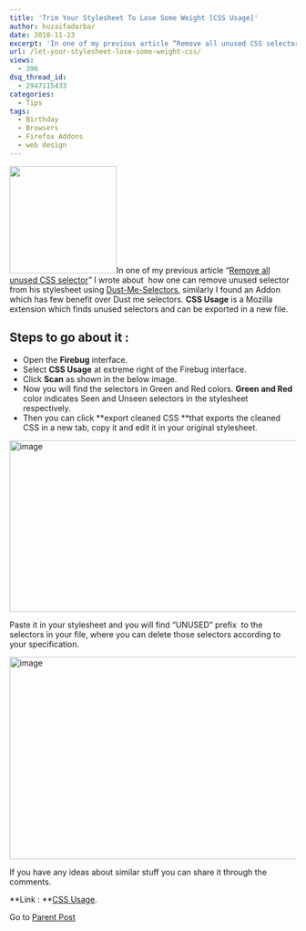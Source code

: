 ```yaml
---
title: 'Trim Your Stylesheet To Lose Some Weight [CSS Usage]'
author: huzaifadarbar
date: 2010-11-23
excerpt: 'In one of my previous article “Remove all unused CSS selector” I wrote about  how one can remove unused selector from his stylesheet using Dust-Me-Selectors, similarly I found an Addon which has few benefit over Dust me selectors. CSS Usage is a Mozilla extension which finds unused selectors and can be exported a new file. '
url: /let-your-stylesheet-lose-some-weight-css/
views:
  - 396
dsq_thread_id:
  - 2947115433
categories:
  - Tips
tags:
  - Birthday
  - Browsers
  - Firefox Addons
  - web design
---
```

<a rel="attachment wp-att-32595" href="http://devilsworkshop.org/let-your-stylesheet-lose-some-weight-css/css-stamp/"><img class="size-full wp-image-32595 alignright" title="css-stamp" src="http://cdn.devilsworkshop.org/files/2010/11/css-stamp.png" alt="" width="188" height="188" /></a>In one of my previous article “[Remove all unused CSS selector][1]” I wrote about  how one can remove unused selector from his stylesheet using [Dust-Me-Selectors][1], similarly I found an Addon which has few benefit over Dust me selectors. **CSS Usage** is a Mozilla extension which finds unused selectors and can be exported in a new file.

## Steps to go about it :

  * Open the **Firebug** interface.
  * Select **CSS Usage** at extreme right of the Firebug interface.
  * Click **Scan** as shown in the below image.
  * Now you will find the selectors in Green and Red colors. **Green **and** Red** color indicates Seen and Unseen selectors in the stylesheet respectively.
  * Then you can click **export cleaned CSS **that exports the cleaned CSS in a new tab, copy it and edit it in your original stylesheet.

[<img style="background-image: none; padding-left: 0px; padding-right: 0px; display: inline; padding-top: 0px; border-width: 0px;" title="image" src="http://cdn.devilsworkshop.org/files/2010/11/image_thumb9.png" border="0" alt="image" width="584" height="301" />][2]

Paste it in your stylesheet and you will find “UNUSED” prefix  to the selectors in your file, where you can delete those selectors according to your specification.

[<img style="background-image: none; padding-left: 0px; padding-right: 0px; display: inline; padding-top: 0px; border-width: 0px;" title="image" src="http://cdn.devilsworkshop.org/files/2010/11/image_thumb10.png" border="0" alt="image" width="584" height="355" />][3]

If you have any ideas about similar stuff you can share it through the comments.

**Link : **<a href="https://addons.mozilla.org/en-US/firefox/addon/10704/" onclick="_gaq.push(['_trackEvent', 'outbound-article', 'https://addons.mozilla.org/en-US/firefox/addon/10704/', 'CSS Usage']);" >CSS Usage</a>.

Go to [Parent Post][4]

 [1]: http://devilsworkshop.org/remove-all-unused-css-selector-and-keep-your-stylesheet-clean/
 [2]: http://cdn.devilsworkshop.org/files/2010/11/image10.png
 [3]: http://cdn.devilsworkshop.org/files/2010/11/image11.png
 [4]: http://devilsworkshop.org/18-firefox-addons-web-designers/
